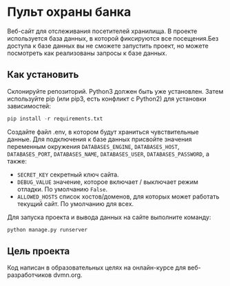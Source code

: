 # Пульт охраны банка

Веб-сайт для отслеживания посетителей хранилища. В проекте используется база данных, в которой фиксируются все посещения.Без доступа к базе данных вы не сможете запустить проект, но можете посмотреть как реализованы запросы к базе данных.

## Как установить

Склонируйте репозиторий. Python3 должен быть уже установлен. Затем используйте pip (или pip3, есть конфликт с Python2) для установки зависимостей:

```python
pip install -r requirements.txt
```

Создайте файл .env, в котором будут храниться чувствительные данные. Для подключения к базе данных присвойте значения переменным  окружения `DATABASES_ENGINE`, `DATABASES_HOST`, `DATABASES_PORT`, `DATABASES_NAME`, `DATABASES_USER`, `DATABASES_PASSWORD`, а также: 

* `SECRET_KEY` секретный ключ сайта.
* `DEBUG_VALUE` значение, которое включает / выключает режим отладки. По умолчанию `False`.
* `ALLOWED_HOSTS` список хостов/доменов, для которых может работать текущий сайт. По умолчанию для всех.

Для запуска проекта и вывода данных на сайте выполните команду:

```python
python manage.py runserver
```

## Цель проекта

Код написан в образовательных целях на онлайн-курсе для веб-разработчиков dvmn.org.